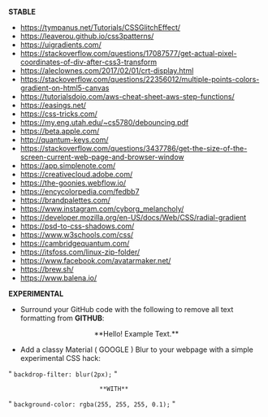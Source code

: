 **STABLE**

- https://tympanus.net/Tutorials/CSSGlitchEffect/
- https://leaverou.github.io/css3patterns/
- https://uigradients.com/
- https://stackoverflow.com/questions/17087577/get-actual-pixel-coordinates-of-div-after-css3-transform
- https://aleclownes.com/2017/02/01/crt-display.html
- https://stackoverflow.com/questions/22356012/multiple-points-colors-gradient-on-html5-canvas
- https://tutorialsdojo.com/aws-cheat-sheet-aws-step-functions/
- https://easings.net/
- https://css-tricks.com/
- https://my.eng.utah.edu/~cs5780/debouncing.pdf
- https://beta.apple.com/
- http://quantum-keys.com/
- https://stackoverflow.com/questions/3437786/get-the-size-of-the-screen-current-web-page-and-browser-window
- https://app.simplenote.com/
- https://creativecloud.adobe.com/
- https://the-goonies.webflow.io/
- https://encycolorpedia.com/fedbb7
- https://brandpalettes.com/
- https://www.instagram.com/cyborg_melancholy/
- https://developer.mozilla.org/en-US/docs/Web/CSS/radial-gradient
- https://psd-to-css-shadows.com/
- https://www.w3schools.com/css/
- https://cambridgequantum.com/
- https://itsfoss.com/linux-zip-folder/
- https://www.facebook.com/avatarmaker.net/
- https://brew.sh/
- https://www.balena.io/


**EXPERIMENTAL**

- Surround your GitHub code with the following to remove all text formatting from **GITHUB**:

<div style="text-align:center">
  **Hello! Example Text.**
</div>

- Add a classy Material ( GOOGLE ) Blur to your webpage with a simple experimental CSS hack:
      
"                     ```backdrop-filter: blur(2px);```                     "

                             **WITH** 
                             
"             ```background-color: rgba(255, 255, 255, 0.1);```              "
